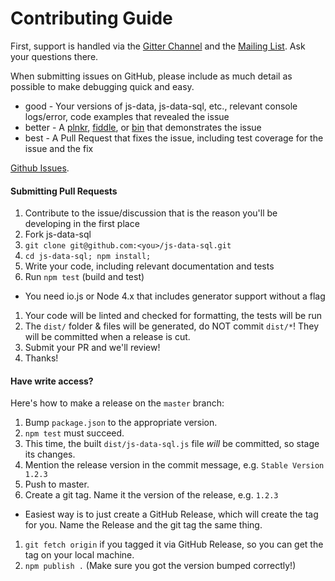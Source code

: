 # Contributing Guide

First, support is handled via the [Gitter Channel](https://gitter.im/js-data/js-data) and the [Mailing List](https://groups.io/org/groupsio/jsdata). Ask your questions there.

When submitting issues on GitHub, please include as much detail as possible to make debugging quick and easy.

- good - Your versions of js-data, js-data-sql, etc., relevant console logs/error, code examples that revealed the issue
- better - A [plnkr](http://plnkr.co/), [fiddle](http://jsfiddle.net/), or [bin](http://jsbin.com/?html,output) that demonstrates the issue
- best - A Pull Request that fixes the issue, including test coverage for the issue and the fix

[Github Issues](https://github.com/js-data/js-data-sql/issues).

#### Submitting Pull Requests

1. Contribute to the issue/discussion that is the reason you'll be developing in the first place
1. Fork js-data-sql
1. `git clone git@github.com:<you>/js-data-sql.git`
1. `cd js-data-sql; npm install;`
1. Write your code, including relevant documentation and tests
1. Run `npm test` (build and test)
  - You need io.js or Node 4.x that includes generator support without a flag
1. Your code will be linted and checked for formatting, the tests will be run
1. The `dist/` folder & files will be generated, do NOT commit `dist/*`! They will be committed when a release is cut.
1. Submit your PR and we'll review!
1. Thanks!

#### Have write access?

Here's how to make a release on the `master` branch:

1. Bump `package.json` to the appropriate version.
1. `npm test` must succeed.
1. This time, the built `dist/js-data-sql.js` file _will_ be committed, so stage its changes.
1. Mention the release version in the commit message, e.g. `Stable Version 1.2.3`
1. Push to master.
1. Create a git tag. Name it the version of the release, e.g. `1.2.3`
  - Easiest way is to just create a GitHub Release, which will create the tag for you. Name the Release and the git tag the same thing.
1. `git fetch origin` if you tagged it via GitHub Release, so you can get the tag on your local machine.
1. `npm publish .` (Make sure you got the version bumped correctly!)